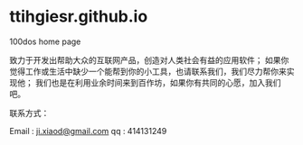 ttihgiesr.github.io
===================

100dos home page

致力于开发出帮助大众的互联网产品，创造对人类社会有益的应用软件；
如果你觉得工作或生活中缺少一个能帮到你的小工具，也请联系我们，我们尽力帮你来实现他；
我们也是在利用业余时间来到百作坊，如果你有共同的心愿，加入我们吧。

联系方式：

Email : ji.xiaod@gmail.com
qq : 414131249
